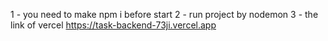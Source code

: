 1 - you need to make npm i before start 
2 - run project by nodemon
3 - the link of vercel https://task-backend-73ji.vercel.app